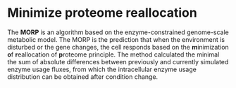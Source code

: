 # Minimize proteome reallocation
The **MORP** is an algorithm based on the enzyme-constrained genome-scale metabolic model. The MORP is the prediction that when the environment is disturbed or the gene changes, the cell responds based on the **m**inimization **o**f **r**eallocation of **p**roteome principle. The method calculated the minimal the sum of absolute differences between previously and currently simulated enzyme usage fluxes, from which the intracellular enzyme usage distribution can be obtained after condition change. 
